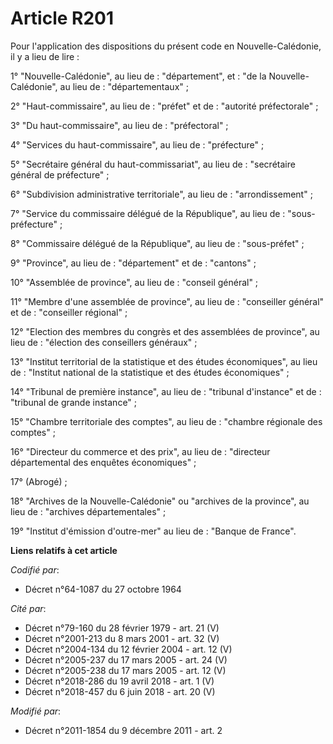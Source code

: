 # Article R201

Pour l'application des dispositions du présent code en Nouvelle-Calédonie, il y a lieu de lire :

1° "Nouvelle-Calédonie", au lieu de : "département", et : "de la Nouvelle-Calédonie", au lieu de : "départementaux" ;

2° "Haut-commissaire", au lieu de : "préfet" et de : "autorité préfectorale" ;

3° "Du haut-commissaire", au lieu de : "préfectoral" ;

4° "Services du haut-commissaire", au lieu de : "préfecture" ;

5° "Secrétaire général du haut-commissariat", au lieu de : "secrétaire général de préfecture" ;

6° "Subdivision administrative territoriale", au lieu de : "arrondissement" ;

7° "Service du commissaire délégué de la République", au lieu de : "sous-préfecture" ;

8° "Commissaire délégué de la République", au lieu de : "sous-préfet" ;

9° "Province", au lieu de : "département" et de : "cantons" ;

10° "Assemblée de province", au lieu de : "conseil général" ;

11° "Membre d'une assemblée de province", au lieu de : "conseiller général" et de : "conseiller régional" ;

12° "Election des membres du congrès et des assemblées de province", au lieu de : "élection des conseillers généraux" ;

13° "Institut territorial de la statistique et des études économiques", au lieu de : "Institut national de la statistique et
des études économiques" ;

14° "Tribunal de première instance", au lieu de : "tribunal d'instance" et de : "tribunal de grande instance" ;

15° "Chambre territoriale des comptes", au lieu de : "chambre régionale des comptes" ;

16° "Directeur du commerce et des prix", au lieu de : "directeur départemental des enquêtes économiques" ;

17° (Abrogé) ;

18° "Archives de la Nouvelle-Calédonie" ou "archives de la province", au lieu de : "archives départementales" ;

19° "Institut d'émission d'outre-mer" au lieu de : "Banque de France".

**Liens relatifs à cet article**

_Codifié par_:

  - Décret n°64-1087 du 27 octobre 1964

_Cité par_:

  - Décret n°79-160 du 28 février 1979 - art. 21 (V)
  - Décret n°2001-213 du 8 mars 2001 - art. 32 (V)
  - Décret n°2004-134 du 12 février 2004 - art. 12 (V)
  - Décret n°2005-237 du 17 mars 2005 - art. 24 (V)
  - Décret n°2005-238 du 17 mars 2005 - art. 12 (V)
  - Décret n°2018-286 du 19 avril 2018 - art. 1 (V)
  - Décret n°2018-457 du 6 juin 2018 - art. 20 (V)

_Modifié par_:

  - Décret n°2011-1854 du 9 décembre 2011 - art. 2
